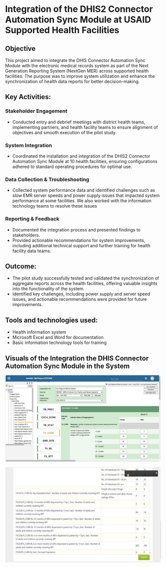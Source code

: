 # Integration of the DHIS2 Connector Automation Sync Module at USAID Supported Health Facilities
## Objective
This project aimed to integrate the DHIS Connector Automation Sync Module with the electronic medical records system as part of the Next Generation Reporting System (NextGen MER) across supported health facilities. The purpose was to improve system utilization and enhance the synchronization of health data reports for better decision-making.
## Key Activities: 
### Stakeholder Engagement
- Conducted entry and debrief meetings with district health teams, implementing partners, and health facility teams to ensure alignment of objectives and smooth execution of the pilot study.
### System Integration
- Coordinated the installation and integration of the DHIS2 Connector Automation Sync Module at 10 health facilities, ensuring configurations adhered to standard operating procedures for optimal use.
### Data Collection & Troubleshooting
- Collected system performance data and identified challenges such as slow EMR server speeds and power supply issues that impacted system performance at some facilities. We also worked with the information technology teams to resolve these issues
### Reporting & Feedback
- Documented the integration process and presented findings to stakeholders. 
- Provided actionable recommendations for system improvements, including additional technical support and further training for health facility data teams.
## Outcome:
- The pilot study successfully tested and validated the synchronization of aggregate reports across the health facilities, offering valuable insights into the functionality of the system.
- Identified key challenges, including power supply and server speed issues, and actionable recommendations were provided for future improvements.
## Tools and technologies used: 
- Health information system
- Microsoft Excel and Word for documentation
- Basic information technology tools for training
## Visuals of the Integration the DHIS Connector Automation Sync Module in the System
![MER Reports](results/result_one.jpg)

![MER Reports](results/result_two.jpg)

